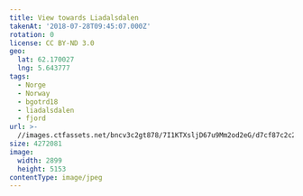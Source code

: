 ```yaml
---
title: View towards Liadalsdalen
takenAt: '2018-07-28T09:45:07.000Z'
rotation: 0
license: CC BY-ND 3.0
geo:
  lat: 62.170027
  lng: 5.643777
tags:
  - Norge
  - Norway
  - bgotrd18
  - liadalsdalen
  - fjord
url: >-
  //images.ctfassets.net/bncv3c2gt878/7I1KTXsljD67u9Mm2od2eG/d7cf87c2c2f75798f7f7468752062597/view-towards-liadalsdalen_28923086497_o
size: 4272081
image:
  width: 2899
  height: 5153
contentType: image/jpeg
---
```


